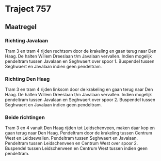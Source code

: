 # Traject 757
## Maatregel
### Richting Javalaan
Tram 3 en tram 4 rijden rechtsom door de krakeling en gaan terug naar Den Haag.
De halten Willem Dreeslaan t/m Javalaan vervallen.
Indien mogelijk pendeltram tussen Javalaan en Seghwaert over spoor 1.
Buspendel tussen Seghwaert en Javalaan indien geen pendeltram.
### Richting Den Haag
Tram 3 en tram 4 rijden linksom door de krakeling en gaan terug naar Den Haag.
De halten Willem Dreeslaan t/m Javalaan vervallen.
Indien mogelijk pendeltram tussen Javalaan en Seghwaert over spoor 2.
Buspendel tussen Seghwaert en Javalaan indien geen pendeltram.
### Beide richtingen
Tram 3 en 4 vanuit Den Haag rijden tot Leidschenveen, maken daar kop en gaan terug naar Den Haag.
Pendeltram door de krakeling tussen Centrum West en Leidsewallen.
Pendeltram tussen Seghwaert en Javalaan.
Pendeltram tussen Leidschenveen en Centrum West over spoor 2.
Buspendel tussen Leidschenveen en Centrum West tussen indien geen pendeltram.
